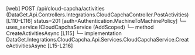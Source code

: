 [web] POST /api/cloud-capcha/activities  (DataGet.Api.Controllers.Integrations.CloudCapchaController.PostActivities)  [L110–L116] status=201 [auth=Authentication.MachineToMachinePolicy]
  └─ uses_service ICloudCapchaService (AddScoped)
    └─ method CreateActivitiesAsync [L115]
      └─ implementation DataGet.Integrations.CloudCapcha.Api.Services.CloudCapchaService.CreateActivitiesAsync [L15-L216]


